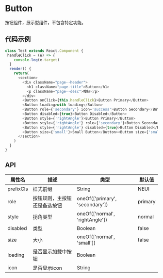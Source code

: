 # Button
按钮组件，展示型组件，不包含特定功能。

## 代码示例

```js
class Test extends React.Component {
 handleClick = (e) => {
    console.log(e.target)
  }
  render() {
    return(
      <section>
        <div className="page--header">
          <h1 className="page-title">Button</h1>
          <p className="page--desc">按钮</p>
        </div>
        <Button onClick={this.handleClick}>Button Primary</Button>
        <Button loading>with loading</Button>
        <Button role={'secondary'} icon='success'>Button Secondary</Button>
        <Button disabled={true}>Button Disabled</Button>
        <Button style={'rightAngle'}>Button Primary</Button>
        <Button style={'rightAngle'} role={'secondary'}>Button Secondary</Button>
        <Button style={'rightAngle'} disabled={true}>Button Disabled</Button>
        <Button size={'small'}>Small Button</Button><Button size={'small'} disabled={true}>Small Button</Button>
      </section>
    )
  }
}
```

## API

属性名 | 描述 | 类型 | 默认值
--- | --- | --- | ---
prefixCls | 样式前缀 | String | NEUI
role | 按钮规则，主按钮还是备选按钮 | oneOf(['primary', 'secondary']) | primary
style | 拐角类型 | oneOf(['normal', 'rightAngle']) | normal
disabled | 类型 | Boolean | false
size | 大小 | oneOf(['normal', 'small']) | false
loading | 是否显示加载中按钮 | Boolean | | false
icon | 是否显示icon | String |  
